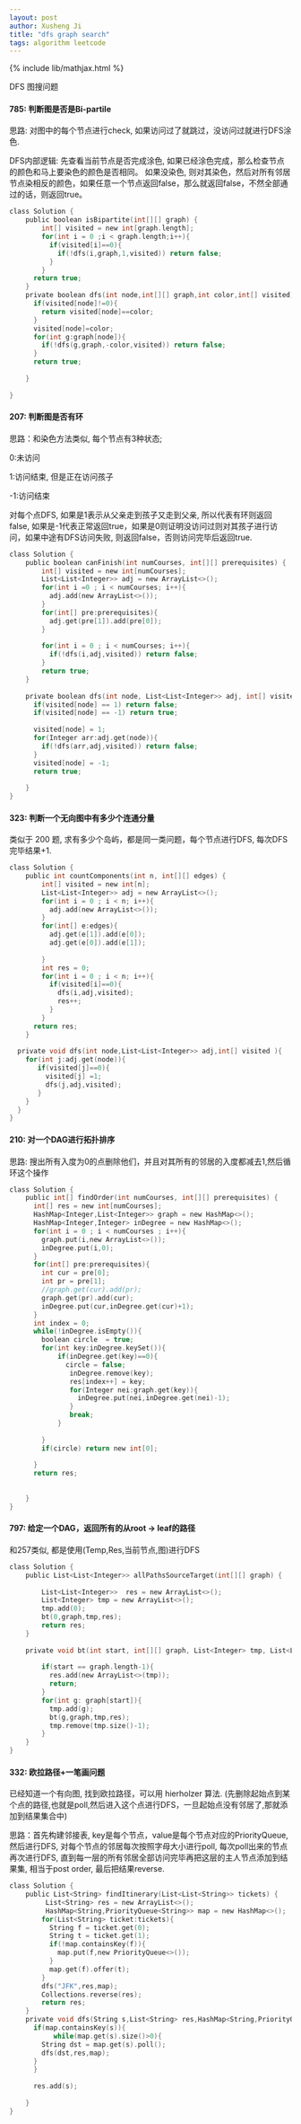 ```yaml
---
layout: post
author: Xusheng Ji
title: "dfs graph search"
tags: algorithm leetcode
---
```


{% include lib/mathjax.html %}


<script type="text/javascript" async
  src="https://cdnjs.cloudflare.com/ajax/libs/mathjax/2.7.5/MathJax.js?config=TeX-MML-AM_CHTML">
</script>

<script type="text/x-mathjax-config">
  MathJax.Hub.Config({
    extensions: [
      "MathMenu.js",
      "MathZoom.js",
      "AssistiveMML.js",
      "a11y/accessibility-menu.js"
    ],
    jax: ["input/TeX", "output/CommonHTML"],
    TeX: {
      extensions: [
        "AMSmath.js",
        "AMSsymbols.js",
        "noErrors.js",
        "noUndefined.js",
      ]
    }
  });
</script>


DFS 图搜问题 

#### 785: 判断图是否是Bi-partile

思路: 对图中的每个节点进行check, 如果访问过了就跳过，没访问过就进行DFS涂色.


DFS内部逻辑:  先查看当前节点是否完成涂色, 如果已经涂色完成，那么检查节点的颜色和马上要染色的颜色是否相同。
如果没染色, 则对其染色，然后对所有邻居节点染相反的颜色，如果任意一个节点返回false，那么就返回false，不然全部通过的话，则返回true。

```c
class Solution {
    public boolean isBipartite(int[][] graph) {
        int[] visited = new int[graph.length];
        for(int i = 0 ;i < graph.length;i++){
          if(visited[i]==0){
            if(!dfs(i,graph,1,visited)) return false;
          }
        }
      return true;
    }
    private boolean dfs(int node,int[][] graph,int color,int[] visited){
      if(visited[node]!=0){
        return visited[node]==color;
      }
      visited[node]=color;
      for(int g:graph[node]){
        if(!dfs(g,graph,-color,visited)) return false;
      }
      return true;
      
    }
    
}

```

#### 207: 判断图是否有环


思路：和染色方法类似, 每个节点有3种状态;


0:未访问

1:访问结束, 但是正在访问孩子


-1:访问结束

对每个点DFS, 如果是1表示从父亲走到孩子又走到父亲, 所以代表有环则返回false, 
如果是-1代表正常返回true，如果是0则证明没访问过则对其孩子进行访问，如果中途有DFS访问失败, 则返回false，否则访问完毕后返回true.


```c
class Solution {
    public boolean canFinish(int numCourses, int[][] prerequisites) {
        int[] visited = new int[numCourses];
        List<List<Integer>> adj = new ArrayList<>();
        for(int i =0 ; i < numCourses; i++){
          adj.add(new ArrayList<>());
        }
        for(int[] pre:prerequisites){
          adj.get(pre[1]).add(pre[0]);
        }
      
        for(int i = 0 ; i < numCourses; i++){
          if(!dfs(i,adj,visited)) return false;
        }
        return true;
    }
  
    private boolean dfs(int node, List<List<Integer>> adj, int[] visited){
      if(visited[node] == 1) return false;
      if(visited[node] == -1) return true;
      
      visited[node] = 1;
      for(Integer arr:adj.get(node)){
        if(!dfs(arr,adj,visited)) return false;
      }
      visited[node] = -1;
      return true;
      
    }
}


```



#### 323: 判断一个无向图中有多少个连通分量

类似于 200 题, 求有多少个岛屿，都是同一类问题，每个节点进行DFS, 每次DFS完毕结果+1.

```c
class Solution {
    public int countComponents(int n, int[][] edges) {
        int[] visited = new int[n];
        List<List<Integer>> adj = new ArrayList<>();
        for(int i = 0 ; i < n; i++){
          adj.add(new ArrayList<>());
        }
        for(int[] e:edges){
          adj.get(e[1]).add(e[0]);
          adj.get(e[0]).add(e[1]);
          
        }
        int res = 0;
        for(int i = 0 ; i < n; i++){
          if(visited[i]==0){
            dfs(i,adj,visited);
            res++;
          }
        }
      return res;
    }
  
  private void dfs(int node,List<List<Integer>> adj,int[] visited ){
    for(int j:adj.get(node)){
       if(visited[j]==0){
         visited[j] =1;
         dfs(j,adj,visited);
       }
    }
  }
}


```


#### 210: 对一个DAG进行拓扑排序

思路: 搜出所有入度为0的点删除他们，并且对其所有的邻居的入度都减去1,然后循环这个操作

```c
class Solution {
    public int[] findOrder(int numCourses, int[][] prerequisites) {
      int[] res = new int[numCourses];  
      HashMap<Integer,List<Integer>> graph = new HashMap<>();
      HashMap<Integer,Integer> inDegree = new HashMap<>();
      for(int i = 0 ; i < numCourses ; i++){
        graph.put(i,new ArrayList<>());
        inDegree.put(i,0);
      }
      for(int[] pre:prerequisites){
        int cur = pre[0];
        int pr = pre[1];
        //graph.get(cur).add(pr);
        graph.get(pr).add(cur);
        inDegree.put(cur,inDegree.get(cur)+1);
      }
      int index = 0;
      while(!inDegree.isEmpty()){
        boolean circle  = true;
        for(int key:inDegree.keySet()){
            if(inDegree.get(key)==0){
              circle = false;
               inDegree.remove(key);
               res[index++] = key;
               for(Integer nei:graph.get(key)){
                 inDegree.put(nei,inDegree.get(nei)-1);
               }
               break;
            }
         
        }
        if(circle) return new int[0];
          
      }
      return res;
      
      
    }
}


```

#### 797: 给定一个DAG，返回所有的从root -> leaf的路径

和257类似, 都是使用(Temp,Res,当前节点,图)进行DFS


```c
class Solution {
    public List<List<Integer>> allPathsSourceTarget(int[][] graph) {
        
        List<List<Integer>>  res = new ArrayList<>();
        List<Integer> tmp = new ArrayList<>();
        tmp.add(0);
        bt(0,graph,tmp,res);
        return res;
    }
  
    private void bt(int start, int[][] graph, List<Integer> tmp, List<List<Integer>> res){
        
        if(start == graph.length-1){
          res.add(new ArrayList<>(tmp));
          return;
        }
        for(int g: graph[start]){
          tmp.add(g);
          bt(g,graph,tmp,res);
          tmp.remove(tmp.size()-1);
        }
    }
}

```

#### 332: 欧拉路径+一笔画问题


已经知道一个有向图, 找到欧拉路径，可以用 hierholzer 算法.    (先删除起始点到某个点的路径,也就是poll,然后进入这个点进行DFS，一旦起始点没有邻居了,那就添加到结果集合中)


思路：首先构建邻接表, key是每个节点，value是每个节点对应的PriorityQueue, 
然后进行DFS, 
对每个节点的邻居每次按照字母大小进行poll, 每次poll出来的节点再次进行DFS, 直到每一层的所有邻居全部访问完毕再把这层的主人节点添加到结果集, 相当于post order, 最后把结果reverse.

```c
class Solution {
    public List<String> findItinerary(List<List<String>> tickets) {
         List<String> res = new ArrayList<>();
         HashMap<String,PriorityQueue<String>> map = new HashMap<>();
        for(List<String> ticket:tickets){
          String f = ticket.get(0);
          String t = ticket.get(1);
          if(!map.containsKey(f)){
            map.put(f,new PriorityQueue<>());
          }
          map.get(f).offer(t);
        }
        dfs("JFK",res,map);
        Collections.reverse(res);
        return res;
    }
    private void dfs(String s,List<String> res,HashMap<String,PriorityQueue<String>> map){
      if(map.containsKey(s)){
           while(map.get(s).size()>0){
        String dst = map.get(s).poll();
        dfs(dst,res,map);
      }
      }
   
      res.add(s);
      
    }
}

```







